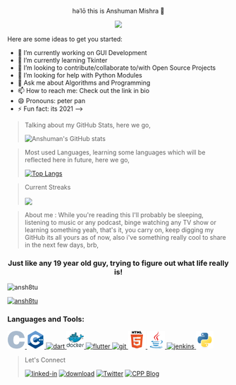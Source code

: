 <p align="center">  həˈlō this is Anshuman Mishra 👋</p>

<p align="center">
  <a href="http://ansh8tu.github.io/">
    <img id="logo" src="https://media.giphy.com/media/TesavnYFHngXAmlQgm/giphy.gif" width="370" />
  </a>
</p>

Here are some ideas to get you started:

- 🔭 I’m currently working on GUI Development
- 🌱 I’m currently learning Tkinter
- 👯 I’m looking to contribute/collaborate to/with Open Source Projects
- 🤔 I’m looking for help with Python Modules 
- 💬 Ask me about Algorithms and Programming
- 📫 How to reach me: Check out the link in bio
- 😄 Pronouns: peter pan
- ⚡ Fun fact: its 2021
-->


> Talking about my GitHub Stats, here we go,
>
>![Anshuman's GitHub stats](https://github-readme-stats.vercel.app/api?username=ansh8tu&theme=midnight-purple&show_icons=true) 

> Most used Languages, learning some languages which will be reflected here in future, here we go,  
>
>[![Top Langs](https://github-readme-stats.vercel.app/api/top-langs/?username=ansh8tu&theme=midnight-purple&layout=compact)](https://github.com/ansh8tu/github-readme-stats)

>Current Streaks
>
><p><img align="center" src="https://github-readme-streak-stats.herokuapp.com/?user=ansh8tu&theme=midnight-purple" /></p>


> About me :
> While you're reading this I'll probably be sleeping, listening to music or any podcast, binge watching any TV show or learning something yeah, that's it, you carry on, keep    digging my GitHub its all yours as of now, also i've something really cool to share in the next few days, brb, 


<h3 align="center">Just like any 19 year old guy, trying to figure out what life really is!</h3>

<p align="left"> <img src="https://komarev.com/ghpvc/?username=ansh8tu&label=Profile%20views&color=0e75b6&style=flat" alt="ansh8tu" /> </p>
<p align="left"> <a href="https://github.com/ryo-ma/github-profile-trophy"><img src="https://github-profile-trophy.vercel.app/?username=ansh8tu" alt="ansh8tu" /></a> </p>

<h3 align="left">Languages and Tools:</h3>
<p align="left"> <a href="https://www.cprogramming.com/" target="_blank"> <img src="https://raw.githubusercontent.com/devicons/devicon/master/icons/c/c-original.svg" alt="c" width="40" height="40"/> </a> <a href="https://www.w3schools.com/cpp/" target="_blank"> <img src="https://raw.githubusercontent.com/devicons/devicon/master/icons/cplusplus/cplusplus-original.svg" alt="cplusplus" width="40" height="40"/> </a> <a href="https://dart.dev" target="_blank"> <img src="https://www.vectorlogo.zone/logos/dartlang/dartlang-icon.svg" alt="dart" width="40" height="40"/> </a> <a href="https://www.docker.com/" target="_blank"> <img src="https://raw.githubusercontent.com/devicons/devicon/master/icons/docker/docker-original-wordmark.svg" alt="docker" width="40" height="40"/> </a> <a href="https://flutter.dev" target="_blank"> <img src="https://www.vectorlogo.zone/logos/flutterio/flutterio-icon.svg" alt="flutter" width="40" height="40"/> </a> <a href="https://git-scm.com/" target="_blank"> <img src="https://www.vectorlogo.zone/logos/git-scm/git-scm-icon.svg" alt="git" width="40" height="40"/> </a> <a href="https://www.w3.org/html/" target="_blank"> <img src="https://raw.githubusercontent.com/devicons/devicon/master/icons/html5/html5-original-wordmark.svg" alt="html5" width="40" height="40"/> </a> <a href="https://www.java.com" target="_blank"> <img src="https://raw.githubusercontent.com/devicons/devicon/master/icons/java/java-original.svg" alt="java" width="40" height="40"/> </a> <a href="https://www.jenkins.io" target="_blank"> <img src="https://www.vectorlogo.zone/logos/jenkins/jenkins-icon.svg" alt="jenkins" width="40" height="40"/> </a> <a href="https://www.python.org" target="_blank"> <img src="https://raw.githubusercontent.com/devicons/devicon/master/icons/python/python-original.svg" alt="python" width="40" height="40"/> </a> </p>

> Let's Connect
> 
> <a href="https://www.linkedin.com/in/anshuman-mishra-67b7a5190/"><img src="https://i.ibb.co/72mMsGc/linked-in.jpg" alt="linked-in" border="0"></a>  <a href="https://discordapp.com/users/748813142234234911/"><img src="https://i.ibb.co/hVNgVt8/download.jpg" alt="download" border="0"></a>  <a 
href="https://twitter.com/ansh19_"><img src = "https://i.ibb.co/vZ4Bb2T/iconfinder-twitter-square-social-media-764945.png" alt = "Twitter" border="0"></a>  <a
href="https://cppprogrammingblogs.blogspot.com/"><img src="https://i.ibb.co/bJtmL7D/iconfinder-blogger-317754.png" alt = "CPP Blog" border="0"></a>
